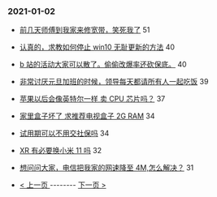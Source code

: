### 2021-01-02 
- [前几天师傅到我家来修宽带，笑死我了](https://www.v2ex.com/t/741000) 51
- [认真的，求教如何停止 win10 无耻更新的方法](https://www.v2ex.com/t/740961) 40
- [b 站的活动大家可以散了。偷偷改爆率还砍保底。](https://www.v2ex.com/t/741023) 40
- [非常讨厌元旦加班的时候，领导每天都请所有人一起吃饭](https://www.v2ex.com/t/741033) 39
- [苹果以后会像英特尔一样 卖 CPU 芯片吗？](https://www.v2ex.com/t/741002) 37
- [家里盒子坏了 求推荐电视盒子 2G RAM](https://www.v2ex.com/t/740950) 34
- [试用期可以不用交社保吗](https://www.v2ex.com/t/740990) 34
- [XR 有必要换小米 11 吗](https://www.v2ex.com/t/741008) 32
- [想问问大家，电信把我家的网速降至 4M,怎么解决？](https://www.v2ex.com/t/740944) 31 

- [ < 上一页 ](https://github.com/able8/v2ex-hot-record/blob/master/2021-01-01.md) -------- [ 下一页 > ](https://github.com/able8/v2ex-hot-record/blob/master/2021-01-03.md)
